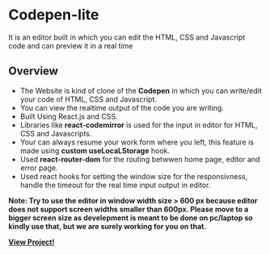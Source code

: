 # Codepen-lite

It is an editor built in which you can edit the HTML, CSS and Javascript code and can preview it in a real time 

## Overview

- The Website is kind of clone of the  <strong>Codepen</strong> in which you can write/edit your code of HTML, CSS and Javascript.
- You can view the realtime output of the code you are writing.
- Built Using React.js and CSS.
- Libraries like <strong>react-codemirror</strong> is used for the input in editor for HTML, CSS and Javascripts.
- Your can always resume your work form where you left, this feature is made using <strong>custom useLocaLStorage</strong> hook.
- Used <strong>react-router-dom</strong> for the routing betwwen home page, editor and error page.
- Used react hooks for setting the window size for the responsivness, handle the timeout for the real time input output in editor.

<strong>Note: Try to use the editor in window width size > 600 px because editor does not support screen widths smaller than <strong>600px</strong>. Please move to a bigger screen size as develepment is meant to be done on pc/laptop so kindly use that, but we are surely working for you on that.

<strong>[View Project!](https://vibhore-jain-codepen-lite.netlify.app/)</strong>